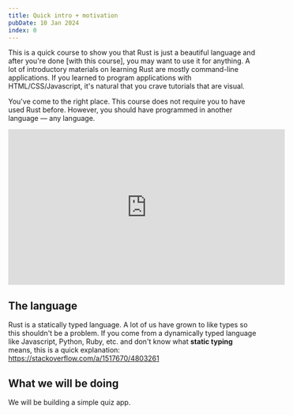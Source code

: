 ```yaml
---
title: Quick intro + motivation
pubDate: 10 Jan 2024
index: 0
---
```


This is a quick course to show you that Rust is just a beautiful language and after you're done [with this course], you may want to use it for anything. A lot of introductory materials on learning Rust are mostly command-line applications. If you learned to program applications with HTML/CSS/Javascript, it's natural that you crave tutorials that are visual.

You've come to the right place. This course does not require you to have used Rust before. However, you should have programmed in another language — any language.

<iframe width="560" height="315" src="https://www.youtube.com/embed/FQB39LMr1e8?si=v64vPu_NEqx7NmA6" title="YouTube video player" frameborder="0" allow="accelerometer; autoplay; clipboard-write; encrypted-media; gyroscope; picture-in-picture; web-share" allowfullscreen></iframe>

## The language

Rust is a statically typed language. A lot of us have grown to like types so this shouldn't be a problem. If you come from a dynamically typed language like Javascript, Python, Ruby, etc. and don't know what **static typing** means, this is a quick explanation: https://stackoverflow.com/a/1517670/4803261

## What we will be doing

We will be building a simple quiz app.
